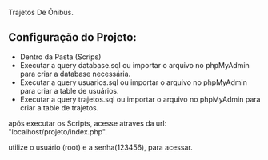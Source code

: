 Trajetos De Ônibus.

## Configuração do Projeto:
- Dentro da Pasta (Scrips)
- Executar a query database.sql ou importar o arquivo no phpMyAdmin para criar a database necessária.
- Executar a query usuarios.sql ou importar o arquivo no phpMyAdmin para criar a table de usuários.
- Executar a query trajetos.sql ou importar o arquivo no phpMyAdmin para criar a table de trajetos.

após executar os Scripts, acesse atraves da url: "localhost/projeto/index.php".

utilize o usuário (root) e a senha(123456), para acessar.
